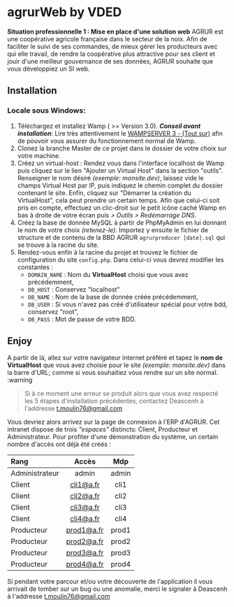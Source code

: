 # agrurWeb by VDED
**Situation professionnelle 1 : Mise en place d'une solution web**
AGRUR est une coopérative agricole française dans le secteur de la noix.
Afin de faciliter le suivi de ses commandes, de mieux gérer les producteurs avec qui elle travail, de rendre la coopérative plus attractive pour ses client et jouir d'une meilleur gouvernance de ses données, AGRUR souhaite que vous développiez un SI web.

## Installation
### Locale sous Windows:
1. Téléchargez et installez Wamp ( >= Version 3.0).
**_Conseil avant installation_**: Lire très attentivement le [WAMPSERVER 3 - (Tout sur)](http://forum.wampserver.com/read.php?1,137154) afin de pouvoir vous assurer du fonctionnement normal de Wamp.
2. Clonez la branche Master de ce projet dans le dossier de votre choix sur votre machine.
3. Créez un virtual-host :
Rendez vous dans l'interface localhost de Wamp puis cliquez sur le lien "Ajouter un Virtual Host" dans la section "outils". Renseigner le nom désiré *(exemple: monsite.dev)*, laissez vide le champs Virtual Host par IP, puis indiquez le chemin complet du dossier contenant le site. Enfin, cliquez sur "Démarrer la création du VirtualHost", cela peut prendre un certain temps.
Afin que celui-ci soit pris en compte, effectuez un clic-droit sur le petit icône caché Wamp en bas à droite de votre écran puis *> Outils > Redémarrage DNS*.
4. Créez la base de donnée MySQL à partir de PhpMyAdmin en lui donnant le nom de votre choix *(retenez-le)*. Importez y ensuite le fichier de structure et de contenu de la BBD AGRUR ```agrurproducer [date].sql``` qui se trouve à la racine du site. 
5. Rendez-vous enfin à la racine du projet et trouvez le fichier de configuration du site ```config.php```. Dans celui-ci vous devrez modifier les constantes :
    - ```DOMAIN_NAME``` : Nom du **VirtualHost** choisi que vous avez précédemment,
    - ```DB_HOST``` : Conservez "localhost"
    - ```DB_NAME``` : Nom de la base de donnée créée précédemment,
    - ```DB_USER``` : Si vous n'avez pas créé d'utilisateur spécial pour votre bdd, conservez "root",
    - ```DB_PASS``` : Mot de passe de votre BDD.

## Enjoy
A partir de là, allez sur votre navigateur internet préféré et tapez le **nom de VirtualHost** que vous avez choisie pour le site *(exemple: monsite.dev)* dans la barre d'URL; comme si vous souhaitiez vous rendre sur un site normal.
:warning
> Si à ce moment une erreur se produit alors  que 
> vous avez respecté les 5 étapes d'installation précédentes,
> contactez Deascenh à l'addresse t.moulin76@gmail.com

Vous devriez alors arrivez sur la page de connexion à l'ERP d'AGRUR. Cet intranet dispose de trois *"espaces"* distincts: Client, Producteur et Administrateur.
Pour profiter d'une démonstration du système, un certain nombre d'accès ont déjà été créés :

| Rang | Accès | Mdp |
| :--- | :---: | :---: |
| Administrateur | admin | admin |
| Client | cli1@a.fr | cli1 |
| Client | cli2@a.fr | cli2 |
| Client | cli3@a.fr | cli3 |
| Client | cli4@a.fr | cli4 |
| Producteur | prod1@a.fr | prod1 |
| Producteur | prod2@a.fr | prod2 |
| Producteur | prod3@a.fr | prod3 |
| Producteur | prod4@a.fr | prod4 |

Si pendant votre parcour et/ou votre découverte de l'application il vous arrivait de tomber sur un bug ou une anomalie, merci le signaler à Deascenh à l'addresse t.moulin76@gmail.com